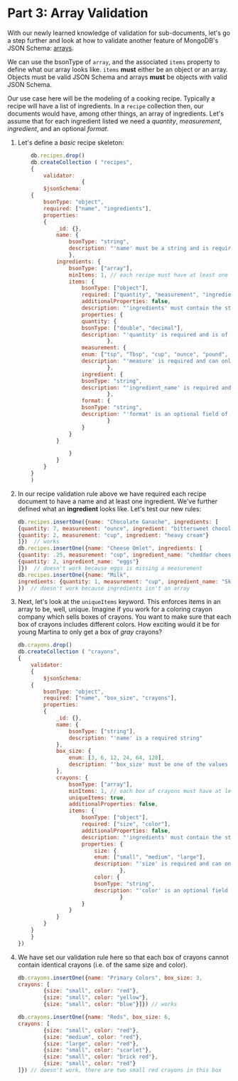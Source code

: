# Part 3: Array Validation

With our newly learned knowledge of validation for sub-documents, let's
go a step further and look at how to validate another feature of
MongoDB's JSON Schema: [arrays](https://tools.ietf.org/html/draft-fge-json-schema-validation-00#page-9).

We can use the bsonType of `array`, and the associated `items` property
to define what our array looks like. `items` **must** either be an object
or an array. Objects must be valid JSON Schema and arrays **must** be
objects with valid JSON Schema.

Our use case here will be the modeling of a cooking recipe. Typically a
recipe will have a list of ingredients. In a `recipe` collection then,
our documents would have, among other things, an array of ingredients.
Let's assume that for each ingredient listed we need a *quantity*,
*measurement*, *ingredient*, and an optional *format*.

1. Let's define a *basic* recipe skeleton:

    ```javascript
        db.recipes.drop()
        db.createCollection ( "recipes",
        {
            validator:
                        {
            $jsonSchema:
        {
            bsonType: "object",
            required: ["name", "ingredients"],
            properties:
            {
                _id: {},
                name: {
                    bsonType: "string",
                    description: "'name' must be a string and is required"
                    },
                ingredients: {
                    bsonType: ["array"],
                    minItems: 1, // each recipe must have at least one ingredient
                    items: {
                        bsonType: ["object"],
                        required: ["quantity", "measurement", "ingredient"],
                        additionalProperties: false,
                        description: "'ingredients' must contain the stated fields.",
                        properties: {
                        quantity: {
                        bsonType: ["double", "decimal"],
                        description: "'quantity' is required and is of double or decimal type"
                                },
                        measurement: {
                        enum: ["tsp", "Tbsp", "cup", "ounce", "pound",  "each"],
                        description: "'measure' is required and can only be one of the given enum values"
                                },
                        ingredient: {
                        bsonType: "string",
                        description: "'ingredient_name' is required and is a string"
                                },
                        format: {
                        bsonType: "string",
                        description: "'format' is an optional field of type string"
                                }
                        }
                    }
                }

                    }
                }
            }
        }
        )
    ```

1. In our recipe validation rule above we have required each recipe document to have a name and at least one ingredient. We've further defined what an **ingredient** looks like. Let's test our new rules:

    ```javascript
    db.recipes.insertOne({name: "Chocolate Ganache", ingredients: [
    {quantity: 7, measurement: "ounce", ingredient: "bittersweet chocolate", format: "chopped"},
    {quantity: 2, measurement: "cup", ingredient: "heavy cream"}
    ]})  // works
    db.recipes.insertOne({name: "Cheese Omlet", ingredients: [
    {quantity: .25, measurement: "cup", ingredient_name: "cheddar cheese", format: "shredded"},
    {quantity: 2, ingredient_name: "eggs"}
    ]})  // doesn't work because eggs is missing a measurement
    db.recipes.insertOne({name: "Milk",
    ingredients: {quantity: 1, measurement: "cup", ingredient_name: "Skim Milk", format: "chilled"}
    })  // doesn't work because ingredients isn't an array

    ```

1. Next, let's look at the `uniqueItems` keyword. This enforces items in an array to be, well, unique. Imagine if you work for a coloring crayon company which sells boxes of crayons. You want to make sure that each box of crayons includes different colors. How exciting would it be for young Martina to only get a box of *gray* crayons?

    ```javascript
    db.crayons.drop()
    db.createCollection ( "crayons",
    {
        validator:
        {
            $jsonSchema:
        {
            bsonType: "object",
            required: ["name", "box_size", "crayons"],
            properties:
            {
                _id: {},
                name: {
                    bsonType: ["string"],
                    description: "'name' is a required string"
                },
                box_size: {
                    enum: [3, 6, 12, 24, 64, 128],
                    description: "'box_size' must be one of the values listed and is required"
                },
                crayons: {
                    bsonType: ["array"],
                    minItems: 1, // each box of crayons must have at least one color
                    uniqueItems: true,
                    additionalProperties: false,
                    items: {
                        bsonType: ["object"],
                        required: ["size", "color"],
                        additionalProperties: false,
                        description: "'ingredients' must contain the stated fields.",
                        properties: {
                            size: {
                            enum: ["small", "medium", "large"],
                            description: "'size' is required and can only be one of the given enum values"
                                    },
                            color: {
                            bsonType: "string",
                            description: "'color' is an optional field of type string"
                                    }
                        }
                    }
                }
            }
        }
        }
    })

    ```

1. We have set our validation rule here so that each box of crayons cannot contain identical crayons (i.e. of the same size and color).

    ```javascript
    db.crayons.insertOne({name: "Primary Colors", box_size: 3,
    crayons: [
            {size: "small", color: "red"},
            {size: "small", color: "yellow"},
            {size: "small", color: "blue"}]}) // works

    db.crayons.insertOne({name: "Reds", box_size: 6,
    crayons: [
            {size: "small", color: "red"},
            {size: "medium", color: "red"},
            {size: "large", color: "red"},
            {size: "small", color: "scarlet"},
            {size: "small", color: "brick red"},
            {size: "small", color: "red"}
    ]}) // doesn't work, there are two small red crayons in this box
    ```
